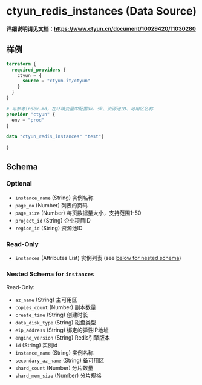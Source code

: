 # ctyun_redis_instances (Data Source)
**详细说明请见文档：https://www.ctyun.cn/document/10029420/11030280**



## 样例

```terraform
terraform {
  required_providers {
    ctyun = {
      source = "ctyun-it/ctyun"
    }
  }
}

# 可参考index.md，在环境变量中配置ak、sk、资源池ID、可用区名称
provider "ctyun" {
  env = "prod"
}

data "ctyun_redis_instances" "test"{

}
```

<!-- schema generated by tfplugindocs -->
## Schema

### Optional

- `instance_name` (String) 实例名称
- `page_no` (Number) 列表的页码
- `page_size` (Number) 每页数据量大小，支持范围1-50
- `project_id` (String) 企业项目ID
- `region_id` (String) 资源池ID

### Read-Only

- `instances` (Attributes List) 实例列表 (see [below for nested schema](#nestedatt--instances))

<a id="nestedatt--instances"></a>
### Nested Schema for `instances`

Read-Only:

- `az_name` (String) 主可用区
- `copies_count` (Number) 副本数量
- `create_time` (String) 创建时长
- `data_disk_type` (String) 磁盘类型
- `eip_address` (String) 绑定的弹性IP地址
- `engine_version` (String) Redis引擎版本
- `id` (String) 实例id
- `instance_name` (String) 实例名称
- `secondary_az_name` (String) 备可用区
- `shard_count` (Number) 分片数量
- `shard_mem_size` (Number) 分片规格